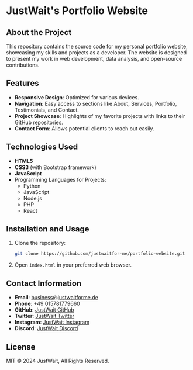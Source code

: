 # JustWait's Portfolio Website

## About the Project

This repository contains the source code for my personal portfolio website, showcasing my skills and projects as a developer. The website is designed to present my work in web development, data analysis, and open-source contributions.

## Features

- **Responsive Design**: Optimized for various devices.
- **Navigation**: Easy access to sections like About, Services, Portfolio, Testimonials, and Contact.
- **Project Showcase**: Highlights of my favorite projects with links to their GitHub repositories.
- **Contact Form**: Allows potential clients to reach out easily.

## Technologies Used

- **HTML5**
- **CSS3** (with Bootstrap framework)
- **JavaScript**
- Programming Languages for Projects:
  - Python
  - JavaScript
  - Node.js
  - PHP
  - React


## Installation and Usage

1. Clone the repository:
   ```bash
   git clone https://github.com/justwaitfor-me/portfolio-website.git
   ```
2. Open `index.html` in your preferred web browser.

## Contact Information

- **Email**: business@justwaitforme.de
- **Phone**: +49 015781779660
- **GitHub**: [JustWait GitHub](https://github.com/justwaitfor-me)
- **Twitter**: [JustWait Twitter](https://x.com/justwaitfordev)
- **Instagram**: [JustWait Instagram](https://www.instagram.com/justwaitfor_me/)
- **Discord**: [JustWait Discord](https://discordapp.com/users/838093888338133065)

## License

MIT © 2024 JustWait, All Rights Reserved.
